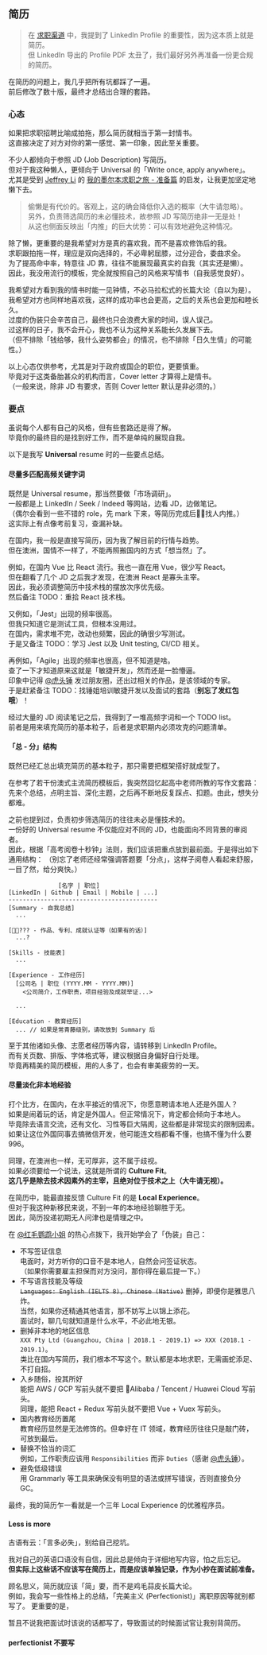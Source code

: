 ## 简历

> 在 [求职渠道](TODO:link) 中，我提到了 LinkedIn Profile 的重要性，因为这本质上就是简历。  
> 但 LinkedIn 导出的 Profile PDF 太丑了，我们最好另外再准备一份更合规的简历。

在简历的问题上，我几乎把所有坑都踩了一遍。  
前后修改了数十版，最终才总结出合理的套路。

### 心态

如果把求职招聘比喻成拍拖，那么简历就相当于第一封情书。  
这直接决定了对方对你的第一感觉、第一印象，因此至关重要。

不少人都倾向于参照 JD (Job Description) 写简历。  
但对于我这种懒人，更倾向于 Universal 的「Write once, apply anywhere」。  
尤其是受到 [Jeffrey Li](https://www.linkedin.com/in/jeff1024) 的 [我的墨尔本求职之旅 - 准备篇](https://www.jianshu.com/p/2b797dd42cba) 的启发，让我更加坚定地懒下去。

> 偷懒是有代价的。客观上，这的确会降低你入选的概率（大牛请忽略）。  
> 另外，负责筛选简历的未必懂技术，故参照 JD 写简历绝非一无是处！  
> 从这也侧面反映出「内推」的巨大优势：可以有效地避免这种情况。

除了懒，更重要的是我希望对方是真的喜欢我，而不是喜欢修饰后的我。  
求职跟拍拖一样，理应是双向选择的，不必卑躬屈膝，过分迎合，委曲求全。  
为了提高命中率，特意往 JD 靠，往往不能展现最真实的自我（其实还是懒）。  
因此，我没用流行的模板，完全就按照自己的风格来写情书（自我感觉良好）。

我希望对方看到我的情书时能一见钟情，不必马拉松式的长篇大论（自以为是）。  
我希望对方也同样地喜欢我，这样的成功率也会更高，之后的关系也会更加和睦长久。  
过度的伪装只会辛苦自己，最终也只会浪费大家的时间，误人误己。  
过这样的日子，我不会开心，我也不认为这种关系能长久发展下去。  
（但不排除「钱给够，我什么姿势都会」的情况，也不排除「日久生情」的可能性。）

以上心态仅供参考，尤其是对于政府或国企的职位，更要慎重。  
毕竟对于这类备胎甚众的机构而言，Cover letter 才算得上是情书。  
（一般来说，除非 JD 有要求，否则 Cover letter 默认是非必须的。）

### 要点

虽说每个人都有自己的风格，但有些套路还是得了解。  
毕竟你的最终目的是找到好工作，而不是单纯的展现自我。

以下是我写 **Universal** resume 时的一些要点总结。

#### 尽量多匹配高频关键字词

既然是 Universal resume，那当然要做「市场调研」。  
一般都是上 LinkedIn / Seek / Indeed 等网站，边看 JD，边做笔记。  
（偶尔会看到一些不错的 role，先 mark 下来，等简历完成后找人内推。）  
这实际上有点像考前复习，查漏补缺。  

在国内，我一般是直接写简历，因为我了解目前的行情与趋势。  
但在澳洲，国情不一样了，不能再照搬国内的方式「想当然」了。

例如，在国内 Vue 比 React 流行。我也一直在用 Vue，很少写 React。  
但在翻看了几个 JD 之后我才发现，在澳洲 React 是寡头主宰。  
因此，我必须调整简历中技术栈的摆放次序优先级。  
然后备注 TODO：重拾 React 技术栈。

又例如，「Jest」出现的频率很高。  
但我只知道它是测试工具，但根本没用过。  
在国内，需求堆不完，改动也频繁，因此的确很少写测试。  
于是又备注 TODO：学习 Jest 以及 Unit testing, CI/CD 相关。

再例如，「Agile」出现的频率也很高，但不知道是啥。  
查了一下才知道原来这就是「敏捷开发」，然而还是一脸懵逼。  
印象中记得 [@虎头锤](https://www.linkedin.com/in/fiona-man-b7b834a8) 发过朋友圈，还出过相关的作品，是该领域的专家。  
于是赶紧备注 TODO：找锤姐培训敏捷开发以及面试的套路（**别忘了发红包哦**）！

经过大量的 JD 阅读笔记之后，我得到了一堆高频字词和一个 TODO list。  
前者是用来填充简历的基本粒子，后者是求职期内必须攻克的问题清单。

#### 「总 - 分」结构

既然已经汇总出填充简历的基本粒子，那只需要把框架搭好就成型了。

在参考了若干份澳式主流简历模板后，我突然回忆起高中老师所教的写作文套路：  
先来个总结，点明主旨、深化主题，之后再不断地反复踩点、扣题。由此，想失分都难。

之前也提到过，负责初步筛选简历的往往未必是懂技术的。  
一份好的 Universal resume 不仅能应对不同的 JD，也能面向不同背景的审阅者。  
因此，根据「高考阅卷十秒钟」法则，我们应该把重点放到最前面。于是得出如下通用结构：
（别忘了老师还经常强调答题要「分点」，这样子阅卷人看起来舒服，一目了然，给分爽快。）

```
              [名字 | 职位]
[LinkedIn | Github | Email | Mobile | ...]
------------------------------------------
[Summary - 自我总结]
  ...

[??? - 作品、专利、成就认证等（如果有的话）]
  ...?

[Skills - 技能表]
  ...

[Experience - 工作经历]
  [公司名 | 职位 (YYYY.MM - YYYY.MM)]
    <公司简介，工作职责，项目经验及成就举证...>

  ...

[Education - 教育经历]
  ... // 如果是常青藤级别，请改放到 Summary 后
```

至于其他诸如头像、志愿者经历等内容，请转移到 LinkedIn Profile。  
而有关页数、排版、字体格式等，建议根据自身偏好自行处理。  
毕竟再精美的简历模板，用的人多了，也会有审美疲劳的一天。

#### 尽量淡化非本地经验

打个比方，在国内，在水平接近的情况下，你愿意聘请本地人还是外国人？  
如果是闹着玩的话，肯定是外国人。但正常情况下，肯定都会倾向于本地人。  
毕竟除去语言交流，还有文化、习性等巨大隔阂，这些都是非常现实的限制因素。  
如果让这位外国同事去搞微信开发，他可能连文档都看不懂，也搞不懂为什么要 996。

同理，在澳洲也一样，无可厚非，这不属于歧视。  
如果必须要给一个说法，这就是所谓的 **Culture Fit**。  
**这几乎是除去技术因素外的主宰，且绝对位于技术之上（大牛请无视）。**

在简历中，能最直接反馈 Culture Fit 的是 **Local Experience**。  
但对于我这种新移民来说，不到一年的本地经验聊胜于无。  
因此，简历投递初期无人问津也是情理之中。

在 [@红毛鹦鹉小姐](https://www.linkedin.com/in/jinihuang) 的热心点拨下，我开始学会了「伪装」自己：

- 不写签证信息  
  电面时，对方听你的口音不是本地人，自然会问签证状态。  
  （如果你需要雇主担保而对方没问，那你得在最后提一下。）
- 不写语言技能及等级  
  ~~`Languages: English (IELTS 8), Chinese (Native)`~~ 删掉，即便你是雅思八炸。  
  当然，如果你还精通其他语言，那不妨写上以锦上添花。  
  面试时，聊几句就知道是什么水平，不必此地无银。
- 删掉非本地的地区信息  
  `XXX Pty Ltd (Guangzhou, China | 2018.1 - 2019.1) => XXX (2018.1 - 2019.1)`。  
  类比在国内写简历，我们根本不写这个。默认都是本地求职，无需画蛇添足、不打自招。
- 入乡随俗，投其所好  
  能把 AWS / GCP 写前头就不要把 Alibaba / Tencent / Huawei Cloud 写前头。  
  同理，能把 React + Redux 写前头就不要把 Vue + Vuex 写前头。
- 国内教育经历置尾  
  教育经历显然是无法修饰的。但幸好在 IT 领域，教育经历往往只是敲门砖，可放到最后。
- 替换不恰当的词汇  
  例如，工作职责应该用 `Responsibilities` 而非 `Duties`（感谢 [@虎头锤](https://www.linkedin.com/in/fiona-man-b7b834a8)）。
- 避免低级错误  
  用 Grammarly 等工具来确保没有明显的语法或拼写错误，否则直接负分 GC。

最终，我的简历乍一看就是一个三年 Local Experience 的优雅程序员。

#### Less is more

古语有云：「言多必失」，别给自己挖坑。  

我对自己的英语口语没有自信，因此总是倾向于详细地写内容，怕之后忘记。  
**但实际上这些话不应该写在简历上，而是应该单独记录，作为小抄在面试前准备。**

顾名思义，简历就应该「简」要，而不是鸡毛蒜皮长篇大论。  
例如，我会写一些性格上的总结，「完美主义 (Perfectionist)」离职原因等就别都写了。
更重要的是，

暂且不说我把面试时该说的话都写了，导致面试的时候面试官让我别背简历。

#### perfectionist 不要写
